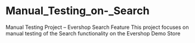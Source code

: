 # Manual_Testing_on-_Search
Manual Testing Project – Evershop Search Feature  This project focuses on manual testing of the Search functionality on the Evershop Demo Store

